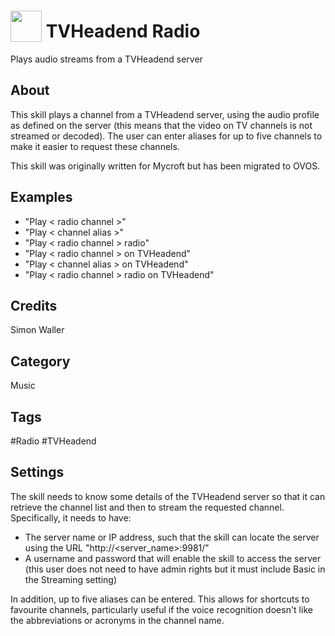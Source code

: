# <img src='https://raw.githack.com/FortAwesome/Font-Awesome/master/svgs/solid/headphones.svg' card_color='#DB4E40' width='50' height='50' style='vertical-align:bottom'/> TVHeadend Radio
Plays audio streams from a TVHeadend server

## About
This skill plays a channel from a TVHeadend server, using the audio profile as defined on the server (this means that the video on TV channels is not streamed or decoded). The user can enter aliases for up to five channels to make it easier to request these channels.

This skill was originally written for Mycroft but has been migrated to OVOS.


## Examples
* "Play < radio channel >"
* "Play < channel alias >"
* "Play < radio channel > radio"
* "Play < radio channel > on TVHeadend"
* "Play < channel alias > on TVHeadend"
* "Play < radio channel > radio on TVHeadend"

## Credits
Simon Waller

## Category
Music

## Tags
#Radio
#TVHeadend


## Settings
The skill needs to know some details of the TVHeadend server so that it can retrieve the channel list and then to stream the requested channel. Specifically, it needs to have:
* The server name or IP address, such that the skill can locate the server using the URL "http://<server_name>:9981/"
* A username and password that will enable the skill to access the server (this user does not need to have admin rights but it must include Basic in the Streaming setting)

In addition, up to five aliases can be entered. This allows for shortcuts to favourite channels, particularly useful if the voice recognition doesn't like the abbreviations or acronyms in the channel name.
